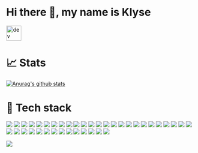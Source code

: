 # Hi there 👋, my name is Klyse

[<img src='https://cdn.jsdelivr.net/npm/simple-icons@3.0.1/icons/dev-dot-to.svg' alt='dev' height='40'>](https://dev.to/klyse)  

# 📈 Stats

[![Anurag's github stats](https://github-readme-stats.vercel.app/api?username=klyse&theme=cobalt)](https://github.com/anuraghazra/github-readme-stats)


# 🔧 Tech stack

![](https://img.shields.io/badge/database-MongoDb-47A248?logo=MongoDb&logoWidth=30&labelColor=black&style=for-the-badge)
![](https://img.shields.io/badge/database-MySql-4479A1?logo=MySql&logoWidth=30&labelColor=black&style=for-the-badge)
![](https://img.shields.io/badge/database-MariaDb-003545?logo=MariaDb&logoWidth=30&labelColor=black&style=for-the-badge)
![](https://img.shields.io/badge/database-Mssql-003545?logo=microsoftsqlserver&logoWidth=30&labelColor=black&style=for-the-badge)
![](https://img.shields.io/badge/code-c%23-239120?logo=c%23&logoWidth=30&labelColor=black&style=for-the-badge)
![](https://img.shields.io/badge/code-python-3776AB?logo=python&logoWidth=30&labelColor=black&style=for-the-badge)
![](https://img.shields.io/badge/code-C-A8B9CC?logo=C&logoWidth=30&labelColor=black&style=for-the-badge)
![](https://img.shields.io/badge/code-C%2B%2B-00599C?logo=c%2B%2B&logoWidth=30&labelColor=black&style=for-the-badge)
![](https://img.shields.io/badge/code-php-777BB4?logo=php&logoWidth=30&labelColor=black&style=for-the-badge)
![](https://img.shields.io/badge/code-go-00ADD8?logo=go&logoWidth=30&labelColor=black&style=for-the-badge)
![](https://img.shields.io/badge/frameworks-rabbitMQ-FF6600?logo=rabbitmq&logoWidth=30&labelColor=black&style=for-the-badge)
![](https://img.shields.io/badge/frameworks-webassembly-654FF0?logo=webassembly&logoWidth=30&labelColor=black&style=for-the-badge)
![](https://img.shields.io/badge/collaborate-azuredevops-0078D7?logo=azuredevops&logoWidth=30&labelColor=black&style=for-the-badge)
![](https://img.shields.io/badge/collaborate-jira-0052CC?logo=jira&logoWidth=30&labelColor=black&style=for-the-badge)
![](https://img.shields.io/badge/os-centos-262577?logo=centos&logoWidth=30&labelColor=black&style=for-the-badge)
![](https://img.shields.io/badge/os-ubuntu-E95420?logo=ubuntu&logoWidth=30&labelColor=black&style=for-the-badge)
![](https://img.shields.io/badge/os-windows-0078D6?logo=windows&logoWidth=30&labelColor=black&style=for-the-badge)
![](https://img.shields.io/badge/cicd-AzurePipelines-2560E0?logo=azurepipelines&logoWidth=30&labelColor=black&style=for-the-badge)
![](https://img.shields.io/badge/cicd-Githubactions-2088FF?logo=githubactions&logoWidth=30&labelColor=black&style=for-the-badge)
![](https://img.shields.io/badge/cloud-Azure-0089D6?logo=microsoftazure&logoWidth=30&labelColor=black&style=for-the-badge)
![](https://img.shields.io/badge/cloud-aws-0089D6?logo=amazonwebservices&logoWidth=30&labelColor=black&style=for-the-badge)
![](https://img.shields.io/badge/sourcecontrol-Git-F05032?logo=git&logoWidth=30&labelColor=black&style=for-the-badge)
![](https://img.shields.io/badge/sourcecontrol-svn-809CC9?logo=subversion&logoWidth=30&labelColor=black&style=for-the-badge)
![](https://img.shields.io/badge/tools-Cloudflare-F38020?logo=cloudflare&logoWidth=30&labelColor=black&style=for-the-badge)
![](https://img.shields.io/badge/script-powershell-5391FE?logo=powershell&logoWidth=30&labelColor=black&style=for-the-badge)
![](https://img.shields.io/badge/tools-docker-2496ED?logo=docker&logoWidth=30&labelColor=black&style=for-the-badge)
![](https://img.shields.io/badge/tools-kubernetes-326CE5?logo=kubernetes&logoWidth=30&labelColor=black&style=for-the-badge)
![](https://img.shields.io/badge/tools-postman-FF6C37?logo=postman&logoWidth=30&labelColor=black&style=for-the-badge)
![](https://img.shields.io/badge/tools-gitkraken-179287?logo=gitkraken&logoWidth=30&labelColor=black&style=for-the-badge)
![](https://img.shields.io/badge/ide-visualstudio-5C2D91?logo=visualstudio&logoWidth=30&labelColor=black&style=for-the-badge)
![](https://img.shields.io/badge/ide-vscode-007ACC?logo=visualstudiocode&logoWidth=30&labelColor=black&style=for-the-badge)
![](https://img.shields.io/badge/ide-rider-000000?logo=intellijidea&logoWidth=30&labelColor=black&style=for-the-badge)
![](https://img.shields.io/badge/ide-goland-000000?logo=intellijidea&logoWidth=30&labelColor=black&style=for-the-badge)
![](https://img.shields.io/badge/ide-jupyterNotebooks-F37626?logo=jupyter&logoWidth=30&labelColor=black&style=for-the-badge)
![](https://img.shields.io/badge/bot-telegram-2CA5E0?logo=telegram&logoWidth=30&labelColor=black&style=for-the-badge)
![](https://img.shields.io/badge/iac-terraform-2CA5E0?logo=terraform&logoWidth=30&labelColor=black&style=for-the-badge)
![](https://img.shields.io/badge/iac-ansible-2CA5E0?logo=ansible&logoWidth=30&labelColor=black&style=for-the-badge)
![](https://img.shields.io/badge/iac-packer-2CA5E0?logo=packer&logoWidth=30&labelColor=black&style=for-the-badge)
![](https://img.shields.io/badge/iac-vagrant-2CA5E0?logo=vagrant&logoWidth=30&labelColor=black&style=for-the-badge)

![](https://badges.frapsoft.com/os/v1/open-source.svg?v=103)

